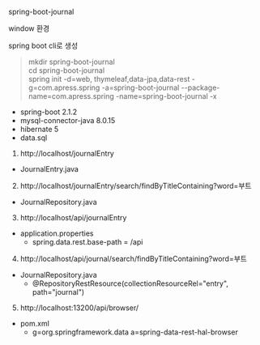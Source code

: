 

spring-boot-journal   

window 환경  

spring boot cli로 생성    


> mkdir spring-boot-journal  
> cd spring-boot-journal  
> spring init -d=web, thymeleaf,data-jpa,data-rest -g=com.apress.spring -a=spring-boot-journal --package-name=com.apress.spring -name=spring-boot-journal -x  


 - spring-boot 2.1.2
 - mysql-connector-java 8.0.15  
 - hibernate 5
 - data.sql 
 

 
 1. http://localhost/journalEntry  
  - JournalEntry.java  
 2. http://localhost/journalEntry/search/findByTitleContaining?word=부트  
  - JournalRepository.java  
 3. http://localhost/api/journalEntry  
  - application.properties  
    - spring.data.rest.base-path = /api  
 4. http://localhost/api/journal/search/findByTitleContaining?word=부트  
  - JournalRepository.java  
    - @RepositoryRestResource(collectionResourceRel="entry", path="journal")  
    
 5. http://localhost:13200/api/browser/
  - pom.xml
    - g=org.springframework.data a=spring-data-rest-hal-browser